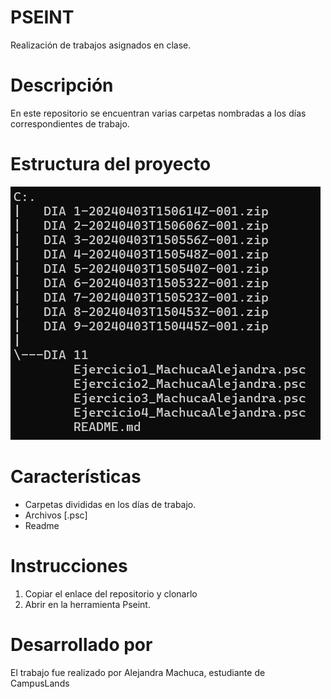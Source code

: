 # PSEINT

Realización de trabajos asignados en clase.

# Descripción

En este repositorio se encuentran varias carpetas nombradas a los días correspondientes de trabajo.

# Estructura del proyecto
![Estructura](<Captura de pantalla 2024-08-05 152326.png>)

# Características

- Carpetas divididas en los días de trabajo.
- Archivos [.psc]
- Readme

# Instrucciones
1. Copiar el enlace del repositorio y clonarlo
2. Abrir en la herramienta Pseint.

# Desarrollado por
El trabajo fue realizado por Alejandra Machuca, estudiante de CampusLands